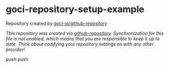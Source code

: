 # goci-repository-setup-example


Repository created by [goci-io/github-repository](https://github.com/goci-io/github-repository)

_This repository was created via [github-repository](https://github.com/goci-io/github-repository). Synchronization for this file is not enabled, which means that you are responsible to keep it up to date. Think about codifying your repository settings as with any other provider!_

push
push

